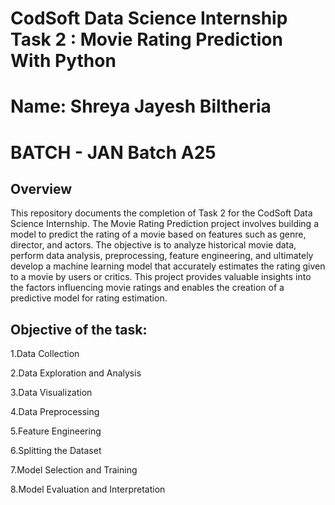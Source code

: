 # CodSoft Data Science Internship Task 2 : Movie Rating Prediction With Python

# Name: Shreya Jayesh Biltheria

# BATCH - JAN Batch A25

## Overview

This repository documents the completion of Task 2 for the CodSoft Data Science Internship. The Movie Rating Prediction project involves building a model to predict the rating of a movie based on features such as genre, director, and actors. The objective is to analyze historical movie data, perform data analysis, preprocessing, feature engineering, and ultimately develop a machine learning model that accurately estimates the rating given to a movie by users or critics. This project provides valuable insights into the factors influencing movie ratings and enables the creation of a predictive model for rating estimation.

## Objective of the task:

1.Data Collection

2.Data Exploration and Analysis

3.Data Visualization

4.Data Preprocessing

5.Feature Engineering

6.Splitting the Dataset

7.Model Selection and Training

8.Model Evaluation and Interpretation
